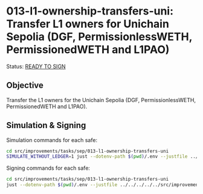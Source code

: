 # 013-l1-ownership-transfers-uni: Transfer L1 owners for Unichain Sepolia (DGF, PermissionlessWETH, PermissionedWETH and L1PAO)

Status: [READY TO SIGN]()

## Objective

Transfer the L1 owners for the Unichain Sepolia (DGF, PermissionlessWETH, PermissionedWETH and L1PAO).

## Simulation & Signing

Simulation commands for each safe:
```bash
cd src/improvements/tasks/sep/013-l1-ownership-transfers-uni
SIMULATE_WITHOUT_LEDGER=1 just --dotenv-path $(pwd)/.env --justfile ../../../../../src/improvements/single.just simulate
```

Signing commands for each safe:
```bash
cd src/improvements/tasks/sep/013-l1-ownership-transfers-uni
just --dotenv-path $(pwd)/.env --justfile ../../../../../src/improvements/single.just sign
```
